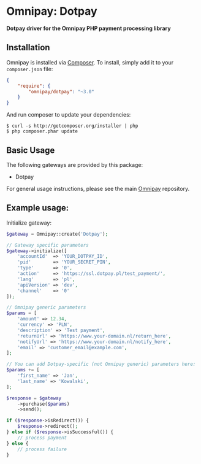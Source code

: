 # Omnipay: Dotpay

**Dotpay driver for the Omnipay PHP payment processing library**

## Installation

Omnipay is installed via [Composer](http://getcomposer.org/). To install, simply add it
to your `composer.json` file:

```json
{
    "require": {
        "omnipay/dotpay": "~3.0"
    }
}
```

And run composer to update your dependencies:

    $ curl -s http://getcomposer.org/installer | php
    $ php composer.phar update

## Basic Usage

The following gateways are provided by this package:

* Dotpay

For general usage instructions, please see the main [Omnipay](https://github.com/thephpleague/omnipay)
repository.

## Example usage:

Initialize gateway:
```php
$gateway = Omnipay::create('Dotpay');

// Gateway specific parameters
$gateway->initialize([
    'accountId'  => 'YOUR_DOTPAY_ID',
    'pid'        => 'YOUR_SECRET_PIN',
    'type'       => '0',
    'action'     => 'https://ssl.dotpay.pl/test_payment/',
    'lang'       => 'pl',
    'apiVersion' => 'dev',
    'channel'    => '0'
]);
```

```php
// Omnipay generic parameters
$params = [
    'amount' => 12.34,
    'currency' => 'PLN',
    'description' => 'Test payment',
    'returnUrl' => 'https://www.your-domain.nl/return_here',
    'notifyUrl' => 'https://www.your-domain.nl/notify_here',
    'email' => 'customer_email@example.com',
];

// You can add Dotpay-specific (not Omnipay generic) parameters here:
$params += [
    'first_name' => 'Jan',
    'last_name' => 'Kowalski',
];

$response = $gateway
    ->purchase($params)
    ->send();

if ($response->isRedirect()) {
    $response->redirect();
} else if ($response->isSuccessful()) {
    // process payment
} else {
    // process failure
}
```
